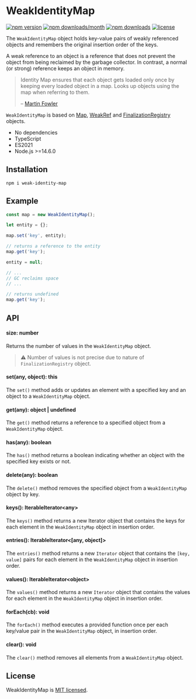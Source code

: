 # WeakIdentityMap

[![npm version](https://badge.fury.io/js/weak-identity-map.svg)](https://badge.fury.io/js/weak-identity-map)
[![npm downloads/month](https://img.shields.io/npm/dm/weak-identity-map.svg)](https://www.npmjs.com/package/weak-identity-map)
[![npm downloads](https://img.shields.io/npm/dt/weak-identity-map.svg)](https://www.npmjs.com/package/weak-identity-map)
[![license](https://img.shields.io/badge/license-MIT-blue.svg)](https://github.com/lsndr/weak-identity-map/blob/master/LICENSE.md)

The `WeakIdentityMap` object holds key-value pairs of weakly referenced objects and remembers the original insertion order of the keys. 

A weak reference to an object is a reference that does not prevent the object from being reclaimed by the garbage collector. In contrast, a normal (or strong) reference keeps an object in memory.

> Identity Map ensures that each object gets loaded only once by keeping every loaded object in a map. Looks up objects using the map when referring to them.
>
> – [Martin Fowler](https://martinfowler.com/eaaCatalog/identityMap.html)

`WeakIdentityMap` is based on [Map](https://developer.mozilla.org/en-US/docs/Web/JavaScript/Reference/Global_Objects/Map), [WeakRef](https://developer.mozilla.org/en-US/docs/Web/JavaScript/Reference/Global_Objects/WeakRef) and [FinalizationRegistry](https://developer.mozilla.org/en-US/docs/Web/JavaScript/Reference/Global_Objects/FinalizationRegistry) objects.

* No dependencies
* TypeScript
* ES2021
* Node.js >=14.6.0

## Installation

```
npm i weak-identity-map
```

## Example

```javascript
const map = new WeakIdentityMap();

let entity = {};

map.set('key', entity);

// returns a reference to the entity
map.get('key');

entity = null;

// ...
// GC reclaims space
// ...

// returns undefined
map.get('key');
```

## API

#### size: number

Returns the number of values in the `WeakIdentityMap` object.

> :warning: Number of values is not precise due to nature of `FinalizationRegistry` object.

#### set(any, object): this

The `set()` method adds or updates an element with a specified key and an object to a `WeakIdentityMap` object.

#### get(any): object | undefined

The `get()` method returns a reference to a specified object from a `WeakIdentityMap` object.

#### has(any): boolean

The `has()` method returns a boolean indicating whether an object with the specified key exists or not.

#### delete(any): boolean

The `delete()` method removes the specified object from a `WeakIdentityMap` object by key.

#### keys(): IterableIterator\<any\>

The `keys()` method returns a new Iterator object that contains the keys for each element in the `WeakIdentityMap` object in insertion order.

#### entries(): IterableIterator\<\[any, object\]\>

The `entries()` method returns a new `Iterator` object that contains the `[key, value]` pairs for each element in the `WeakIdentityMap` object in insertion order.

#### values(): IterableIterator\<object\>

The `values()` method returns a new `Iterator` object that contains the values for each element in the `WeakIdentityMap` object in insertion order.

#### forEach(cb): void

The `forEach()` method executes a provided function once per each key/value pair in the `WeakIdentityMap` object, in insertion order.

#### clear(): void

The `clear()` method removes all elements from a `WeakIdentityMap` object.

## License

WeakIdentityMap is [MIT licensed](LICENSE.md).
